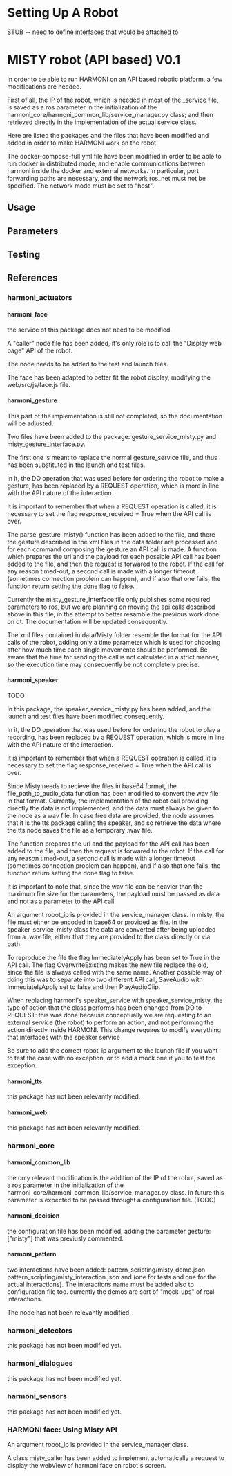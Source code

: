# Setting Up A Robot

STUB -- need to define interfaces that would be attached to


# MISTY robot (API based) V0.1

In order to be able to run HARMONI on an API based robotic platform, a few modifications are needed. 

First of all, the IP of the robot, which is needed in most of the _service file, is saved as a ros parameter in the initialization of the harmoni_core/harmoni_common_lib/service_manager.py  class; and then retrieved directly in the implementation of the actual service class.

Here are listed the packages and the files that have been modified and added in order to make HARMONI work on the robot.

The docker-compose-full.yml file have been modified in order to be able to run docker in distributed mode, and enable communications between harmoni inside the docker and external networks. In particular, port forwarding paths are necessary, and the network ros_net must not be specified. The network mode must be set to "host". 
## Usage

## Parameters

## Testing

## References


### harmoni_actuators

#### harmoni_face

the service of this package does not need to be modified.

A "caller" node file has been added, it's only role is to call the "Display web page" API of the robot. 

The node needs to be added to the test and launch files.

The face has been adapted to better fit the robot display, modifying the web/src/js/face.js file.

#### harmoni_gesture

This part of the implementation is still not completed, so the documentation will be adjusted.

Two files have been added to the package: gesture_service_misty.py and misty_gesture_interface.py.

The first one is meant to replace the normal gesture_service file, and thus has been substituted in the launch and test files.

In it, the DO operation that was used before for ordering the robot to make a gesture, has been replaced by a REQUEST operation, which is more in line with the API nature of the interaction. 

It is important to remember that when a REQUEST operation is called, it is necessary to set the flag response_received = True when the API call is over. 

The parse_gesture_misty() function has been added to the file, and there the gesture described in the xml files in the data folder are processed and for each command composing the gesture an API call is made. A function which prepares the url and the payload for each possible API call has been added to the file, and then the request is forwared to the robot. If the call for any reason timed-out, a second call is made with a longer timeout (sometimes connection problem can happen), and if also that one fails, the function return setting the done flag to false.

Currently the misty_gesture_interface file only publishes some required parameters to ros, but we are planning on moving the api calls described above in this file, in the attempt to better resamble the previous work done on qt. The documentation will be updated consequently.

The xml files contained in data/Misty folder resemble the format for the API calls of the robot, adding only a time parameter which is used for choosing after how much time each single movemente should be performed. Be aware that the time for sending the call is not calculated in a strict manner, so the execution time may consequently be not completely precise.

#### harmoni_speaker
TODO


In this package, the speaker_service_misty.py has been added, and the launch and test files have been modified consequently.

In it, the DO operation that was used before for ordering the robot to play a recording, has been replaced by a REQUEST operation, which is more in line with the API nature of the interaction. 

It is important to remember that when a REQUEST operation is called, it is necessary to set the flag response_received = True when the API call is over. 

Since Misty needs to recieve the files in base64 format, the file_path_to_audio_data function has been modified to convert the wav file in that format. Currently, the implementation of the robot call providing directly the data is not implemented, and the data must always be given to the node as a wav file. In case free data are provided, the node assumes that it is the tts package calling the speaker, and so retrieve the data where the tts node saves the file as a temporary .wav file.

The function prepares the url and the payload for the API call has been added to the file, and then the request is forwared to the robot. If the call for any reason timed-out, a second call is made with a longer timeout (sometimes connection problem can happen), and if also that one fails, the function return setting the done flag to false.

It is important to note that, since the wav file can be heavier than the maximum file size for the parameters, the payload must be passed as data and not as a parameter to the API call.

An argument robot_ip is provided in the service_manager class. 
In misty, the file must either be encoded in base64 or provided as file. In the speaker_service_misty class the data are converted after being uploaded from a .wav file, either that they are provided to the class directly or via path. 

To reproduce the file the flag ImmediatelyApply has been set to True in the API call.
The flag OverwriteExisting makes the new file replace the old, since the file is always called with the same name. 
Another possible way of doing this was to separate into two different API call, SaveAudio with ImmediatelyApply set to false and then PlayAudioClip.

When replacing harmoni's speaker_service with speaker_service_misty, the type of action that the class performs has been changed from DO to REQUEST: this was done because conceptually we are requesting to an external service (the robot) to perform an action, and not performing the action directly inside HARMONI. This change requires to modify everything that interfaces with the speaker service 

Be sure to add the correct robot_ip argument to the launch file if you want to test the case with no exception, or to add a mock one if you to test the exception.

#### harmoni_tts

this package has not been relevantly modified.

#### harmoni_web

this package has not been relevantly modified.

### harmoni_core

#### harmoni_common_lib

the only relevant modification is the addition of the IP of the robot, saved as a ros parameter in the initialization of the harmoni_core/harmoni_common_lib/service_manager.py class. In future this parameter is expected to be passed throught a configuration file. (TODO)

#### harmoni_decision

the configuration file has been modified, adding the parameter   gesture: ["misty"] that was previusly commented.

#### harmoni_pattern

two interactions have been added: pattern_scripting/misty_demo.json pattern_scripting/misty_interaction.json  and (one for tests and one for the actual interactions). The interactions name must be added also to configuration file too. currently the demos are sort of "mock-ups" of real interactions. 

The node has not been relevantly modified.

### harmoni_detectors

this package has not been modified yet.

### harmoni_dialogues

this package has not been modified yet.

### harmoni_sensors

this package has not been modified yet.


### HARMONI face: Using Misty API
An argument robot_ip is provided in the service_manager class. 

A class misty_caller has been added to implement automatically a request to display the webView of harmoni face on robot's screen.
